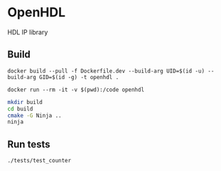 # OpenHDL
HDL IP library

## Build

`docker build --pull -f Dockerfile.dev --build-arg UID=$(id -u) --build-arg GID=$(id -g) -t openhdl .`

`docker run --rm -it -v $(pwd):/code openhdl`

```bash
mkdir build
cd build
cmake -G Ninja ..
ninja
```

## Run tests

`./tests/test_counter`


